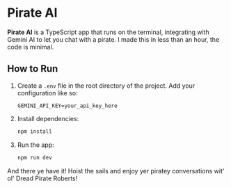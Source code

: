 # Pirate AI

**Pirate AI** is a TypeScript app that runs on the terminal, integrating with Gemini AI to let you chat with a pirate. I made this in less than an hour, the code is minimal.

## How to Run

1. Create a `.env` file in the root directory of the project. Add your configuration like so:

   ```
   GEMINI_API_KEY=your_api_key_here
   ```

2. Install dependencies:

   ```bash
   npm install
   ```

3. Run the app:
   ```bash
   npm run dev
   ```

And there ye have it! Hoist the sails and enjoy yer piratey conversations wit' ol' Dread Pirate Roberts!
